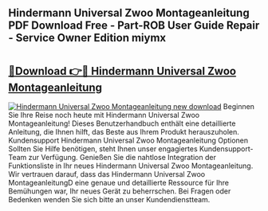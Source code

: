 ## Hindermann Universal Zwoo Montageanleitung PDF Download Free - Part-ROB User Guide Repair - Service Owner Edition miymx

# <h2><a href="http://df7v39.blite.top/?on=Hindermann+Universal+Zwoo+Montageanleitung">🔗Download 👉🔴 Hindermann Universal Zwoo Montageanleitung</a></h2>

[![Hindermann Universal Zwoo Montageanleitung new download](https://i.imgur.com/lujVjoI.png)](http://df7v39.blite.top/?on=Hindermann+Universal+Zwoo+Montageanleitung)
Beginnen Sie Ihre Reise noch heute mit Hindermann Universal Zwoo Montageanleitung! Dieses Benutzerhandbuch enthält eine detaillierte Anleitung, die Ihnen hilft, das Beste aus Ihrem Produkt herauszuholen. Kundensupport Hindermann Universal Zwoo Montageanleitung Optionen Sollten Sie Hilfe benötigen, steht Ihnen unser engagiertes Kundensupport-Team zur Verfügung. Genießen Sie die nahtlose Integration der Funktionsliste in Ihr neues Hindermann Universal Zwoo Montageanleitung. Wir vertrauen darauf, dass das Hindermann Universal Zwoo MontageanleitungD eine genaue und detaillierte Ressource für Ihre Bemühungen war, Ihr neues Gerät zu beherrschen. Bei Fragen oder Bedenken wenden Sie sich bitte an unser Kundendienstteam.
